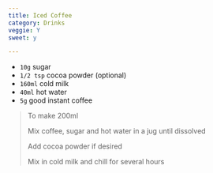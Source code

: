 ```yaml
---
title: Iced Coffee 
category: Drinks
veggie: Y
sweet: y 

--- 
```

* `10g` sugar
* `1/2 tsp` cocoa powder (optional)
* `160ml` cold milk
* `40ml` hot water 
* `5g` good instant coffee
 
> To make 200ml 
> 
> Mix coffee, sugar and hot water in a jug until dissolved
>
> Add cocoa powder if desired
>
> Mix in cold milk and chill for several hours

